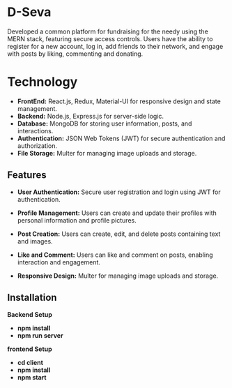 # D-Seva

Developed a common platform for fundraising for the needy using the MERN stack, featuring secure access controls. Users have the ability to register for a new account, log in, add friends to their network, and engage with posts by liking,
commenting and donating.

# Technology
- **FrontEnd:** React.js, Redux, Material-UI for responsive design and state management.
- **Backend:** Node.js, Express.js for server-side logic.
- **Database:** MongoDB for storing user information, posts, and interactions.
- **Authentication:** JSON Web Tokens (JWT) for secure authentication and authorization.
- **File Storage:** Multer for managing image uploads and storage.


## Features

- **User Authentication:** Secure user registration and login using JWT for authentication.

- **Profile Management:** Users can create and update their profiles with personal information and profile pictures.

- **Post Creation:** Users can create, edit, and delete posts containing text and images.

- **Like and Comment:** Users can like and comment on posts, enabling interaction and engagement.

- **Responsive Design:** Multer for managing image uploads and storage.

 ## Installation
 **Backend Setup**
- **npm install**
- **npm run server**

 **frontend Setup**
- **cd client**
- **npm install**
- **npm start**

  

